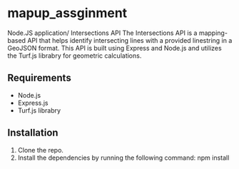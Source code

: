 # mapup_assginment
Node.JS application/ Intersections API
The Intersections API is a mapping-based API that helps identify intersecting lines with a provided linestring in a GeoJSON format. 
This API is built using Express and Node.js and utilizes the Turf.js librabry for geometric calculations.

## Requirements

- Node.js
- Express.js
- Turf.js librabry

## Installation

1. Clone the repo.
2. Install the dependencies by running the following command:
    npm install